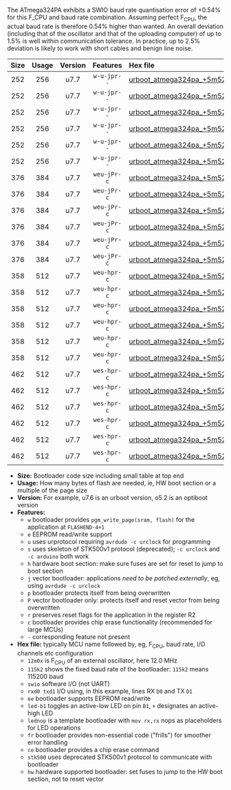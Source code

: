 The ATmega324PA exhibits a SWIO baud rate quantisation error of +0.54% for this F_CPU and baud rate combination. Assuming perfect F<sub>CPU</sub>, the actual baud rate is therefore 0.54% higher than wanted. An overall deviation (including that of the oscillator and that of the uploading computer) of up to 1.5% is well within communication tolerance. In practice, up to 2.5% deviation is likely to work with short cables and benign line noise.

|Size|Usage|Version|Features|Hex file|
|:-:|:-:|:-:|:-:|:--|
|252|256|u7.7|`w-u-jpr--`|[urboot_atmega324pa_+5m5296x_+125k0_swio_rxd0_txd1_led+b0.hex](https://raw.githubusercontent.com/stefanrueger/urboot.hex/main/mcus/atmega324pa/external_oscillator/fcpu_+5m5296x/br_+125k0/urboot_atmega324pa_+5m5296x_+125k0_swio_rxd0_txd1_led+b0.hex)|
|252|256|u7.7|`w-u-jpr--`|[urboot_atmega324pa_+5m5296x_+125k0_swio_rxd0_txd1_led+b7.hex](https://raw.githubusercontent.com/stefanrueger/urboot.hex/main/mcus/atmega324pa/external_oscillator/fcpu_+5m5296x/br_+125k0/urboot_atmega324pa_+5m5296x_+125k0_swio_rxd0_txd1_led+b7.hex)|
|252|256|u7.7|`w-u-jpr--`|[urboot_atmega324pa_+5m5296x_+125k0_swio_rxd0_txd1_lednop.hex](https://raw.githubusercontent.com/stefanrueger/urboot.hex/main/mcus/atmega324pa/external_oscillator/fcpu_+5m5296x/br_+125k0/urboot_atmega324pa_+5m5296x_+125k0_swio_rxd0_txd1_lednop.hex)|
|252|256|u7.7|`w-u-jpr--`|[urboot_atmega324pa_+5m5296x_+125k0_swio_rxd2_txd3_led+b0.hex](https://raw.githubusercontent.com/stefanrueger/urboot.hex/main/mcus/atmega324pa/external_oscillator/fcpu_+5m5296x/br_+125k0/urboot_atmega324pa_+5m5296x_+125k0_swio_rxd2_txd3_led+b0.hex)|
|252|256|u7.7|`w-u-jpr--`|[urboot_atmega324pa_+5m5296x_+125k0_swio_rxd2_txd3_led+b7.hex](https://raw.githubusercontent.com/stefanrueger/urboot.hex/main/mcus/atmega324pa/external_oscillator/fcpu_+5m5296x/br_+125k0/urboot_atmega324pa_+5m5296x_+125k0_swio_rxd2_txd3_led+b7.hex)|
|252|256|u7.7|`w-u-jpr--`|[urboot_atmega324pa_+5m5296x_+125k0_swio_rxd2_txd3_lednop.hex](https://raw.githubusercontent.com/stefanrueger/urboot.hex/main/mcus/atmega324pa/external_oscillator/fcpu_+5m5296x/br_+125k0/urboot_atmega324pa_+5m5296x_+125k0_swio_rxd2_txd3_lednop.hex)|
|376|384|u7.7|`weu-jPr-c`|[urboot_atmega324pa_+5m5296x_+125k0_swio_rxd0_txd1_ee_led+b0_fr_ce.hex](https://raw.githubusercontent.com/stefanrueger/urboot.hex/main/mcus/atmega324pa/external_oscillator/fcpu_+5m5296x/br_+125k0/urboot_atmega324pa_+5m5296x_+125k0_swio_rxd0_txd1_ee_led+b0_fr_ce.hex)|
|376|384|u7.7|`weu-jPr-c`|[urboot_atmega324pa_+5m5296x_+125k0_swio_rxd0_txd1_ee_led+b7_fr_ce.hex](https://raw.githubusercontent.com/stefanrueger/urboot.hex/main/mcus/atmega324pa/external_oscillator/fcpu_+5m5296x/br_+125k0/urboot_atmega324pa_+5m5296x_+125k0_swio_rxd0_txd1_ee_led+b7_fr_ce.hex)|
|376|384|u7.7|`weu-jPr-c`|[urboot_atmega324pa_+5m5296x_+125k0_swio_rxd0_txd1_ee_lednop_fr_ce.hex](https://raw.githubusercontent.com/stefanrueger/urboot.hex/main/mcus/atmega324pa/external_oscillator/fcpu_+5m5296x/br_+125k0/urboot_atmega324pa_+5m5296x_+125k0_swio_rxd0_txd1_ee_lednop_fr_ce.hex)|
|376|384|u7.7|`weu-jPr-c`|[urboot_atmega324pa_+5m5296x_+125k0_swio_rxd2_txd3_ee_led+b0_fr_ce.hex](https://raw.githubusercontent.com/stefanrueger/urboot.hex/main/mcus/atmega324pa/external_oscillator/fcpu_+5m5296x/br_+125k0/urboot_atmega324pa_+5m5296x_+125k0_swio_rxd2_txd3_ee_led+b0_fr_ce.hex)|
|376|384|u7.7|`weu-jPr-c`|[urboot_atmega324pa_+5m5296x_+125k0_swio_rxd2_txd3_ee_led+b7_fr_ce.hex](https://raw.githubusercontent.com/stefanrueger/urboot.hex/main/mcus/atmega324pa/external_oscillator/fcpu_+5m5296x/br_+125k0/urboot_atmega324pa_+5m5296x_+125k0_swio_rxd2_txd3_ee_led+b7_fr_ce.hex)|
|376|384|u7.7|`weu-jPr-c`|[urboot_atmega324pa_+5m5296x_+125k0_swio_rxd2_txd3_ee_lednop_fr_ce.hex](https://raw.githubusercontent.com/stefanrueger/urboot.hex/main/mcus/atmega324pa/external_oscillator/fcpu_+5m5296x/br_+125k0/urboot_atmega324pa_+5m5296x_+125k0_swio_rxd2_txd3_ee_lednop_fr_ce.hex)|
|358|512|u7.7|`weu-hpr-c`|[urboot_atmega324pa_+5m5296x_+125k0_swio_rxd0_txd1_ee_led+b0_fr_ce_hw.hex](https://raw.githubusercontent.com/stefanrueger/urboot.hex/main/mcus/atmega324pa/external_oscillator/fcpu_+5m5296x/br_+125k0/urboot_atmega324pa_+5m5296x_+125k0_swio_rxd0_txd1_ee_led+b0_fr_ce_hw.hex)|
|358|512|u7.7|`weu-hpr-c`|[urboot_atmega324pa_+5m5296x_+125k0_swio_rxd0_txd1_ee_led+b7_fr_ce_hw.hex](https://raw.githubusercontent.com/stefanrueger/urboot.hex/main/mcus/atmega324pa/external_oscillator/fcpu_+5m5296x/br_+125k0/urboot_atmega324pa_+5m5296x_+125k0_swio_rxd0_txd1_ee_led+b7_fr_ce_hw.hex)|
|358|512|u7.7|`weu-hpr-c`|[urboot_atmega324pa_+5m5296x_+125k0_swio_rxd0_txd1_ee_lednop_fr_ce_hw.hex](https://raw.githubusercontent.com/stefanrueger/urboot.hex/main/mcus/atmega324pa/external_oscillator/fcpu_+5m5296x/br_+125k0/urboot_atmega324pa_+5m5296x_+125k0_swio_rxd0_txd1_ee_lednop_fr_ce_hw.hex)|
|358|512|u7.7|`weu-hpr-c`|[urboot_atmega324pa_+5m5296x_+125k0_swio_rxd2_txd3_ee_led+b0_fr_ce_hw.hex](https://raw.githubusercontent.com/stefanrueger/urboot.hex/main/mcus/atmega324pa/external_oscillator/fcpu_+5m5296x/br_+125k0/urboot_atmega324pa_+5m5296x_+125k0_swio_rxd2_txd3_ee_led+b0_fr_ce_hw.hex)|
|358|512|u7.7|`weu-hpr-c`|[urboot_atmega324pa_+5m5296x_+125k0_swio_rxd2_txd3_ee_led+b7_fr_ce_hw.hex](https://raw.githubusercontent.com/stefanrueger/urboot.hex/main/mcus/atmega324pa/external_oscillator/fcpu_+5m5296x/br_+125k0/urboot_atmega324pa_+5m5296x_+125k0_swio_rxd2_txd3_ee_led+b7_fr_ce_hw.hex)|
|358|512|u7.7|`weu-hpr-c`|[urboot_atmega324pa_+5m5296x_+125k0_swio_rxd2_txd3_ee_lednop_fr_ce_hw.hex](https://raw.githubusercontent.com/stefanrueger/urboot.hex/main/mcus/atmega324pa/external_oscillator/fcpu_+5m5296x/br_+125k0/urboot_atmega324pa_+5m5296x_+125k0_swio_rxd2_txd3_ee_lednop_fr_ce_hw.hex)|
|462|512|u7.7|`wes-hpr-c`|[urboot_atmega324pa_+5m5296x_+125k0_swio_rxd0_txd1_ee_led+b0_fr_ce_stk500_hw.hex](https://raw.githubusercontent.com/stefanrueger/urboot.hex/main/mcus/atmega324pa/external_oscillator/fcpu_+5m5296x/br_+125k0/urboot_atmega324pa_+5m5296x_+125k0_swio_rxd0_txd1_ee_led+b0_fr_ce_stk500_hw.hex)|
|462|512|u7.7|`wes-hpr-c`|[urboot_atmega324pa_+5m5296x_+125k0_swio_rxd0_txd1_ee_led+b7_fr_ce_stk500_hw.hex](https://raw.githubusercontent.com/stefanrueger/urboot.hex/main/mcus/atmega324pa/external_oscillator/fcpu_+5m5296x/br_+125k0/urboot_atmega324pa_+5m5296x_+125k0_swio_rxd0_txd1_ee_led+b7_fr_ce_stk500_hw.hex)|
|462|512|u7.7|`wes-hpr-c`|[urboot_atmega324pa_+5m5296x_+125k0_swio_rxd0_txd1_ee_lednop_fr_ce_stk500_hw.hex](https://raw.githubusercontent.com/stefanrueger/urboot.hex/main/mcus/atmega324pa/external_oscillator/fcpu_+5m5296x/br_+125k0/urboot_atmega324pa_+5m5296x_+125k0_swio_rxd0_txd1_ee_lednop_fr_ce_stk500_hw.hex)|
|462|512|u7.7|`wes-hpr-c`|[urboot_atmega324pa_+5m5296x_+125k0_swio_rxd2_txd3_ee_led+b0_fr_ce_stk500_hw.hex](https://raw.githubusercontent.com/stefanrueger/urboot.hex/main/mcus/atmega324pa/external_oscillator/fcpu_+5m5296x/br_+125k0/urboot_atmega324pa_+5m5296x_+125k0_swio_rxd2_txd3_ee_led+b0_fr_ce_stk500_hw.hex)|
|462|512|u7.7|`wes-hpr-c`|[urboot_atmega324pa_+5m5296x_+125k0_swio_rxd2_txd3_ee_led+b7_fr_ce_stk500_hw.hex](https://raw.githubusercontent.com/stefanrueger/urboot.hex/main/mcus/atmega324pa/external_oscillator/fcpu_+5m5296x/br_+125k0/urboot_atmega324pa_+5m5296x_+125k0_swio_rxd2_txd3_ee_led+b7_fr_ce_stk500_hw.hex)|
|462|512|u7.7|`wes-hpr-c`|[urboot_atmega324pa_+5m5296x_+125k0_swio_rxd2_txd3_ee_lednop_fr_ce_stk500_hw.hex](https://raw.githubusercontent.com/stefanrueger/urboot.hex/main/mcus/atmega324pa/external_oscillator/fcpu_+5m5296x/br_+125k0/urboot_atmega324pa_+5m5296x_+125k0_swio_rxd2_txd3_ee_lednop_fr_ce_stk500_hw.hex)|

- **Size:** Bootloader code size including small table at top end
- **Usage:** How many bytes of flash are needed, ie, HW boot section or a multiple of the page size
- **Version:** For example, u7.6 is an urboot version, o5.2 is an optiboot version
- **Features:**
  + `w` bootloader provides `pgm_write_page(sram, flash)` for the application at `FLASHEND-4+1`
  + `e` EEPROM read/write support
  + `u` uses urprotocol requiring `avrdude -c urclock` for programming
  + `s` uses skeleton of STK500v1 protocol (deprecated); `-c urclock` and `-c arduino` both work
  + `h` hardware boot section: make sure fuses are set for reset to jump to boot section
  + `j` vector bootloader: applications *need to be patched externally*, eg, using `avrdude -c urclock`
  + `p` bootloader protects itself from being overwritten
  + `P` vector bootloader only: protects itself and reset vector from being overwritten
  + `r` preserves reset flags for the application in the register R2
  + `c` bootloader provides chip erase functionality (recommended for large MCUs)
  + `-` corresponding feature not present
- **Hex file:** typically MCU name followed by, eg, F<sub>CPU</sub>, baud rate, I/O channels etc configuration
  + `12m0x` is F<sub>CPU</sub> of an external oscillator, here 12.0 MHz
  + `115k2` shows the fixed baud rate of the bootloader: `115k2` means 115200 baud
  + `swio` software I/O (not UART)
  + `rxd0 txd1` I/O using, in this example, lines RX `D0` and TX `D1`
  + `ee` bootloader supports EEPROM read/write
  + `led-b1` toggles an active-low LED on pin `B1`, `+` designates an active-high LED
  + `lednop` is a template bootloader with `mov rx,rx` nops as placeholders for LED operations
  + `fr` bootloader provides non-essential code ("frills") for smoother error handling
  + `ce` bootloader provides a chip erase command
  + `stk500` uses deprecated STK500v1 protocol to communicate with bootloader
  + `hw` hardware supported bootloader: set fuses to jump to the HW boot section, not to reset vector
